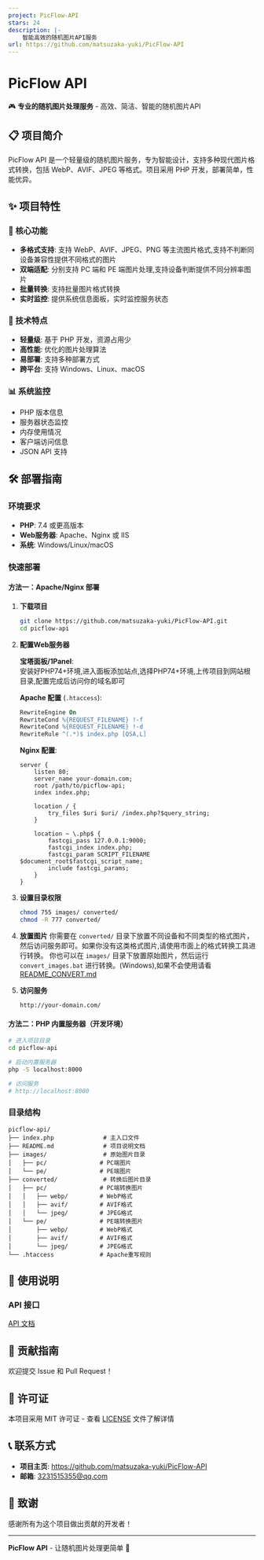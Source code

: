 ```yaml
---
project: PicFlow-API
stars: 24
description: |-
    智能高效的随机图片API服务
url: https://github.com/matsuzaka-yuki/PicFlow-API
---
```


# PicFlow API

🎮 **专业的随机图片处理服务** - 高效、简洁、智能的随机图片API

## 📋 项目简介

PicFlow API 是一个轻量级的随机图片服务，专为智能设计，支持多种现代图片格式转换，包括 WebP、AVIF、JPEG 等格式。项目采用 PHP 开发，部署简单，性能优异。

## ✨ 项目特性

### 🚀 核心功能
- **多格式支持**: 支持 WebP、AVIF、JPEG、PNG 等主流图片格式,支持不判断同设备兼容性提供不同格式的图片
- **双端适配**: 分别支持 PC 端和 PE 端图片处理,支持设备判断提供不同分辨率图片
- **批量转换**: 支持批量图片格式转换
- **实时监控**: 提供系统信息面板，实时监控服务状态

### 🎯 技术特点
- **轻量级**: 基于 PHP 开发，资源占用少
- **高性能**: 优化的图片处理算法
- **易部署**: 支持多种部署方式
- **跨平台**: 支持 Windows、Linux、macOS

### 📊 系统监控
- PHP 版本信息
- 服务器状态监控
- 内存使用情况
- 客户端访问信息
- JSON API 支持

## 🛠️ 部署指南

### 环境要求

- **PHP**: 7.4 或更高版本
- **Web服务器**: Apache、Nginx 或 IIS
- **系统**: Windows/Linux/macOS

### 快速部署

#### 方法一：Apache/Nginx 部署

1. **下载项目**
   ```bash
   git clone https://github.com/matsuzaka-yuki/PicFlow-API.git
   cd picflow-api
   ```

2. **配置Web服务器**

   **宝塔面板/1Panel**:  
   安装好PHP74+环境,进入面板添加站点,选择PHP74+环境,上传项目到网站根目录,配置完成后访问你的域名即可
      
   **Apache 配置** (`.htaccess`):
   ```apache
   RewriteEngine On
   RewriteCond %{REQUEST_FILENAME} !-f
   RewriteCond %{REQUEST_FILENAME} !-d
   RewriteRule ^(.*)$ index.php [QSA,L]
   ```

   **Nginx 配置**:
   ```nginx
   server {
       listen 80;
       server_name your-domain.com;
       root /path/to/picflow-api;
       index index.php;

       location / {
           try_files $uri $uri/ /index.php?$query_string;
       }

       location ~ \.php$ {
           fastcgi_pass 127.0.0.1:9000;
           fastcgi_index index.php;
           fastcgi_param SCRIPT_FILENAME $document_root$fastcgi_script_name;
           include fastcgi_params;
       }
   }
   ```

3. **设置目录权限**
   ```bash
   chmod 755 images/ converted/
   chmod -R 777 converted/
   ```

4. **放置图片**
   你需要在 `converted/` 目录下放置不同设备和不同类型的格式图片，然后访问服务即可。如果你没有这类格式图片,请使用市面上的格式转换工具进行转换。
   你也可以在 `images/` 目录下放置原始图片，然后运行 `convert_images.bat` 进行转换。(Windows),如果不会使用请看[README_CONVERT.md](README_CONVERT.md)

5. **访问服务**
   ```
   http://your-domain.com/
   ```

#### 方法二：PHP 内置服务器（开发环境）

```bash
# 进入项目目录
cd picflow-api

# 启动内置服务器
php -S localhost:8000

# 访问服务
# http://localhost:8000
```




### 目录结构

```
picflow-api/
├── index.php              # 主入口文件
├── README.md              # 项目说明文档
├── images/                # 原始图片目录
│   ├── pc/               # PC端图片
│   └── pe/               # PE端图片
├── converted/             # 转换后图片目录
│   ├── pc/               # PC端转换图片
│   │   ├── webp/         # WebP格式
│   │   ├── avif/         # AVIF格式
│   │   └── jpeg/         # JPEG格式
│   └── pe/               # PE端转换图片
│       ├── webp/         # WebP格式
│       ├── avif/         # AVIF格式
│       └── jpeg/         # JPEG格式
└── .htaccess             # Apache重写规则
```

## 📖 使用说明

### API 接口

[API 文档](API.md)


## 🤝 贡献指南

欢迎提交 Issue 和 Pull Request！


## 📄 许可证

本项目采用 MIT 许可证 - 查看 [LICENSE](LICENSE) 文件了解详情

## 📞 联系方式

- **项目主页**: https://github.com/matsuzaka-yuki/PicFlow-API
- **邮箱**: 3231515355@qq.com

## 🙏 致谢

感谢所有为这个项目做出贡献的开发者！

---


**PicFlow API** - 让随机图片处理更简单 🚀


